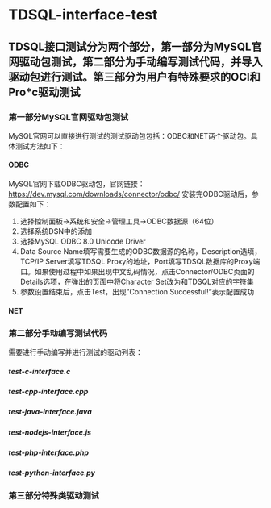 # TDSQL-interface-test

## TDSQL接口测试分为两个部分，第一部分为MySQL官网驱动包测试，第二部分为手动编写测试代码，并导入驱动包进行测试。第三部分为用户有特殊要求的OCI和Pro\*c驱动测试

### 第一部分MySQL官网驱动包测试 
MySQL官网可以直接进行测试的测试驱动包包括：ODBC和NET两个驱动包。具体测试方法如下：

#### ODBC
MySQL官网下载ODBC驱动包，官网链接：https://dev.mysql.com/downloads/connector/odbc/
安装完ODBC驱动后，参数配置如下：
1. 选择控制面板->系统和安全->管理工具->ODBC数据源（64位）
2. 选择系统DSN中的添加
3. 选择MySQL ODBC 8.0 Unicode Driver
4. Data Source Name填写需要生成的ODBC数据源的名称，Description选填，TCP/IP Server填写TDSQL Proxy的地址，Port填写TDSQL数据库的Proxy端口。如果使用过程中如果出现中文乱码情况，点击Connector/ODBC页面的Details选项，在弹出的页面中将Character Set改为和TDSQL对应的字符集
5. 参数设置结束后，点击Test，出现”Connection Successful!“表示配置成功

#### NET



### 第二部分手动编写测试代码
需要进行手动编写并进行测试的驱动列表：
##### test-c-interface.c

##### test-cpp-interface.cpp

##### test-java-interface.java

##### test-nodejs-interface.js

##### test-php-interface.php

##### test-python-interface.py

### 第三部分特殊类驱动测试




